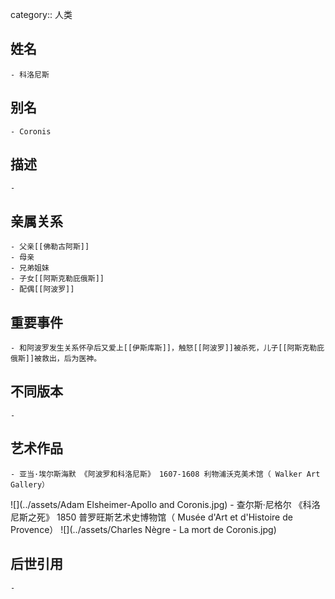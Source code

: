 category:: 人类
## 姓名
	- 科洛尼斯
## 别名
	- Coronis
## 描述
	-
## 亲属关系
	- 父亲[[佛勒古阿斯]]
	- 母亲
	- 兄弟姐妹
	- 子女[[阿斯克勒庇俄斯]]
	- 配偶[[阿波罗]]
## 重要事件
	- 和阿波罗发生关系怀孕后又爱上[[伊斯库斯]]，触怒[[阿波罗]]被杀死，儿子[[阿斯克勒庇俄斯]]被救出，后为医神。
## 不同版本
	-
## 艺术作品
	- 亚当·埃尔斯海默 《阿波罗和科洛尼斯》 1607-1608 利物浦沃克美术馆（ Walker Art Gallery）
 ![](../assets/Adam Elsheimer-Apollo and Coronis.jpg)
	- 查尔斯·尼格尔 《科洛尼斯之死》 1850 普罗旺斯艺术史博物馆（ Musée d'Art et d'Histoire de Provence）
 ![](../assets/Charles Nègre - La mort de Coronis.jpg)
## 后世引用
	-
